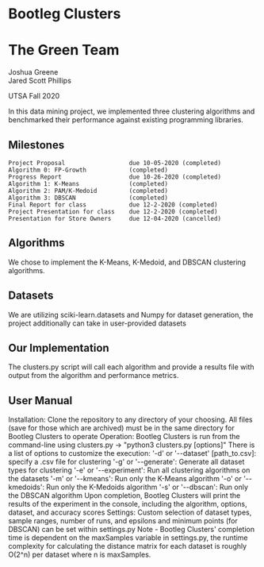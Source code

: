 # Bootleg Clusters
# The Green Team

Joshua Greene  
Jared Scott Phillips

UTSA Fall 2020

In this data mining project, we implemented three clustering algorithms and benchmarked their performance against existing programming libraries.

## Milestones

```  
Project Proposal                  due 10-05-2020 (completed)
Algorithm 0: FP-Growth            (completed)  
Progress Report                   due 10-26-2020 (completed)
Algorithm 1: K-Means              (completed)
Algorithm 2: PAM/K-Medoid         (completed)
Algorithm 3: DBSCAN               (completed)
Final Report for class            due 12-2-2020 (completed)  
Project Presentation for class    due 12-2-2020 (completed)  
Presentation for Store Owners     due 12-04-2020 (cancelled)  
```

## Algorithms

We chose to implement the K-Means, K-Medoid, and DBSCAN clustering algorithms.

## Datasets

We are utilizing sciki-learn.datasets and Numpy for dataset generation, the project additionally can take in user-provided datasets

## Our Implementation

The clusters.py script will call each algorithm and provide a results file with output from the algorithm and performance metrics.

## User Manual

Installation: Clone the repository to any directory of your choosing. All files (save for those which are archived) must be in the same directory for Bootleg Clusters to operate
Operation: Bootleg Clusters is run from the command-line using clusters.py -> "python3 clusters.py [options]"
  There is a list of options to customize the execution:
    '-d' or '--dataset' [path_to.csv]: specify a .csv file for clustering
    '-g' or '--generate': Generate all dataset types for clustering
    '-e' or '--experiment': Run all clustering algorithms on the datasets
    '-m' or '--kmeans': Run only the K-Means algorithm
    '-o' or '--kmedoids': Run only the K-Medoids algorithm
    '-s' or '--dbscan': Run only the DBSCAN algorithm
  Upon completion, Bootleg Clusters will print the results of the experiment in the console, including the algorithm, options, dataset, and accuracy scores
Settings: Custom selection of dataset types, sample ranges, number of runs, and epsilons and minimum points (for DBSCAN) can be set within settings.py
  Note - Bootleg Clusters' completion time is dependent on the maxSamples variable in settings.py, the runtime complexity for calculating the distance matrix for each
  dataset is roughly O(2^n) per dataset where n is maxSamples.

